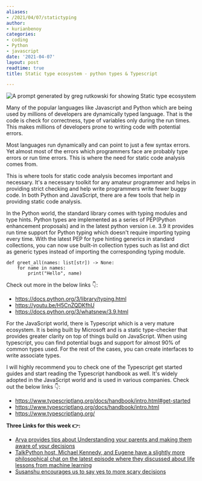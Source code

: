 ```yaml
---
aliases:
- /2021/04/07/statictyping
author:
- kurianbenoy
categories:
- coding
- Python
- javascript
date: '2021-04-07'
layout: post
readtime: true
title: Static type ecosystem - python types & Typescript

---
```


![A prompt generated by greg rutkowski for showing Static type ecosystem]()

Many of the popular languages like Javascript and Python which are being used by millions of developers are dynamically typed language.
That is the code is check for correctness, type of variables only during the run times. This makes millions of developers prone to writing code with potential errors.

Most languages run dynamically and can point to just a few syntax errors. Yet almost most of the errors which programmers face are probably type errors or run time errors. This is where the need for static code analysis comes from. 

This is where tools for static code analysis becomes important and necessary. It's a necessary toolkit for any amateur programmer and helps in providing strict checking and help write programmers write fewer buggy code. In both Python and JavaScript, there are a few tools that help in providing static code analysis.

In the Python world, the standard library comes with typing modules and type hints. Python types are implemented as a series of PEP(Python enhancement proposals) and in the latest python version i.e. 3.9 it provides run time support for Python typing which doesn't require importing typing every time. With the latest PEP for type hinting generics in standard collections, you can now use built-in collection types such as list and dict as generic types instead of importing the corresponding typing module.

```
def greet_all(names: list[str]) -> None:
    for name in names:
        print("Hello", name)
```

Check out more in the below links 👇:
- https://docs.python.org/3/library/typing.html 
- https://youtu.be/H5CnZQDKfhU
- https://docs.python.org/3/whatsnew/3.9.html

For the JavaScript world, there is Typescript which is a very mature ecosystem. It is being built by Microsoft and is a static type-checker that provides greater clarity on top of things build on JavaScript. When using typescript, you can find potential bugs and support for almost 90% of common types used. For the rest of the cases, you can create interfaces to write associate types.

I will highly recommend you to check one of the Typescript get started guides and start reading the Typescript handbook as well. It's widely adopted in the JavaScript world and is used in various companies. Check out the below links  👇:

- https://www.typescriptlang.org/docs/handbook/intro.html#get-started
- https://www.typescriptlang.org/docs/handbook/intro.html
- https://www.typescriptlang.org/


**Three Links for this week 👉:**

- [Arya provides tips about Understanding your parents and making them aware of your decisions](https://aryamurali.com/2019/04/14/understanding-your-parents/)
- [TalkPython host, Michael Kennedy, and Eugene have a slightly more philosophical chat on the latest episode where they discussed about life lessons from machine learning](https://youtu.be/EE1u1dbPZWQ)
- [Susanshu encourages us to say yes to more scary decisions](https://www.susanshu.com/tough-decisions-do-what-scares-you)
